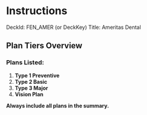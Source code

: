 # Instructions 

DeckId: FEN_AMER (or DeckKey)
Title: Ameritas Dental

## Plan Tiers Overview

### Plans Listed:

1. **Type 1 Preventive**  
2. **Type 2 Basic**  
3. **Type 3 Major**  
4. **Vision Plan**  

**Always include all plans in the summary.**
